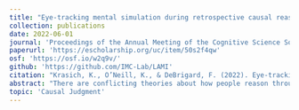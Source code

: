 ```yaml
---
title: "Eye-tracking mental simulation during retrospective causal reasoning"
collection: publications
date: 2022-06-01
journal: 'Proceedings of the Annual Meeting of the Cognitive Science Society'
paperurl: 'https://escholarship.org/uc/item/50s2f4qw'
osf: 'https://osf.io/w2q9v/'
github: 'https://github.com/IMC-Lab/LAMI'
citation: "Krasich, K., O’Neill, K., & DeBrigard, F. (2022). Eye-tracking mental simulation during retrospective causal reasoning. In Proceedings of the Annual Meeting of the Cognitive Science Society."
abstract: "There are conflicting theories about how people reason through cause and effect. A key distinction between two prominent accounts pertains to whether, in judging an event’s causal relevance, people preferentially consider what actually happened (as predicted by process theories) or whether they also consider what could have happened under different conditions (as predicted by counterfactual theories). Toward adjudicating between these theories, the current work used eye tracking and Gaussian Process modeling to investigate how people form causal judgments retrospectively and in the absence of ongoing visual input. Participants played a virtual ball-shooting game: after choosing to move left or right, they encoded a video of the actual outcome and then were prompted to mentally simulate either (a) what actually happened, (b) what could have happened, or (c) what caused the outcome to happen while looking at a blank screen. During causal judgment, we found evidence that participants visually mentally simulated counterfactual possibilities: they moved their eyes in similar patterns as when they imagined a counterfactual alternative. Altogether, these results favor counterfactual theories of causal reasoning, demonstrate how visual mental simulation can support this reasoning, and provide a novel methodological approach for using eye movements to investigate causal reasoning and counterfactual thinking more broadly."
topic: 'Causal Judgment'
---
```


